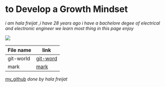 # to Develop a Growth Mindset 
*i am hala freijat ,i have 28 years ago i have a bachelore degee of electrical and electronic engineer we learn most thing in this page enjoy*



![](https://cdnb.artstation.com/p/assets/images/images/005/507/167/large/howie-le-brain-whole-fotor.jpg?1491529680&dl=1)


 
| File name   | link |
| ----------- | ----------- |
| git-world | [git-word](git-world.md) |
| mark       | [mark](mark.md) |

[my_github](https://halafreijat.github.io/hello-amman102/)
*done by hala freijat*


                         
